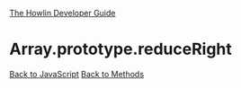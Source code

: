 [The Howlin Developer Guide](/index.md)



Array.prototype.reduceRight
===========================

[Back to JavaScript](../index.md)
[Back to Methods](../methods.md)



